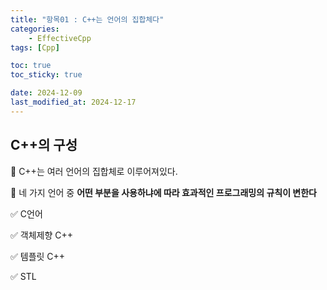```yaml
---
title: "항목01 : C++는 언어의 집합체다"
categories: 
    - EffectiveCpp
tags: [Cpp]

toc: true
toc_sticky: true

date: 2024-12-09
last_modified_at: 2024-12-17
---
```


## C++의 구성

🔲 C++는 여러 언어의 집합체로 이루어져있다.  

🔲 네 가지 언어 중 **어떤 부분을 사용하냐에 따라 효과적인 프로그래밍의 규칙이 변한다**  

✅ C언어  
 
✅ 객체제향 C++  

✅ 템플릿 C++  

✅ STL  


